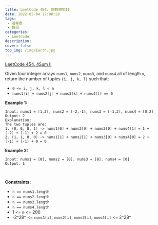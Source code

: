 ```yaml
---
title: LeetCode 454. 四数相加II
date: 2022-05-04 17:08:58
tags:
 - 哈希表
 - 数组
categories:
 - LeetCode
description:
cover: false
top_img: /img/Earth.jpg
---
```


[LeetCode 454. 4Sum II](https://leetcode-cn.com/problems/4sum-ii/)

Given four integer arrays `nums1`, `nums2`, `nums3`, and `nums4` all of length `n`, return the number of tuples `(i, j, k, l)` such that:

 - `0 <= i, j, k, l < n`
 - `nums1[i] + nums2[j] + nums3[k] + nums4[l] == 0`
 

**Example 1:**

    Input: nums1 = [1,2], nums2 = [-2,-1], nums3 = [-1,2], nums4 = [0,2]
    Output: 2
    Explanation:
    The two tuples are:
    1. (0, 0, 0, 1) -> nums1[0] + nums2[0] + nums3[0] + nums4[1] = 1 + (-2) + (-1) + 2 = 0
    2. (1, 1, 0, 0) -> nums1[1] + nums2[1] + nums3[0] + nums4[0] = 2 + (-1) + (-1) + 0 = 0


**Example 2:**

    Input: nums1 = [0], nums2 = [0], nums3 = [0], nums4 = [0]
    Output: 1
 

**Constraints:**

 - `n == nums1.length`
 - `n == nums2.length`
 - `n == nums3.length`
 - `n == nums4.length`
 - 1 <= `n` <= 200
 - -2^28^ <= `nums1[i]`, `nums2[i]`, `nums3[i]`, `nums4[i]` <= 2^28^
